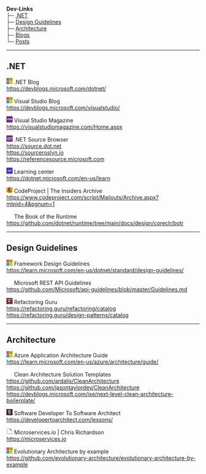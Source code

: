 
**Dev-Links**  
├─ [.NET](#net)  
├─ [Design Guidelines](#design-guidelines)  
├─ [Architecture](#architecture)  
├─ [Blogs](BLOGS.md)  
└─ [Posts](POSTS.md)  

* * *

## .NET

![icon](favicons/microsoft.png)
.NET Blog  
https://devblogs.microsoft.com/dotnet/  

![icon](favicons/microsoft.png)
Visual Studio Blog  
https://devblogs.microsoft.com/visualstudio/  

![icon](favicons/vsm.png)
Visual Studio Magazine  
https://visualstudiomagazine.com/Home.aspx  

![icon](favicons/ms-net.png)
.NET Source Browser  
https://source.dot.net  
https://sourceroslyn.io  
https://referencesource.microsoft.com  

![icon](favicons/net.png)
Learning center  
https://dotnet.microsoft.com/en-us/learn  

![icon](favicons/codeproject.png)
CodeProject | The Insiders Archive  
https://www.codeproject.com/script/Mailouts/Archive.aspx?mtpid=4&pgnum=1  

<!--
![icon](favicons/microsoft.png)
MSDN Magazine Archive  
https://learn.microsoft.com/en-us/archive/msdn-magazine/msdn-magazine-issues  
-->

![icon](favicons/github.png)
The Book of the Runtime  
https://github.com/dotnet/runtime/tree/main/docs/design/coreclr/botr  

* * *

## Design Guidelines

![icon](favicons/microsoft.png)
Framework Design Guidelines  
https://learn.microsoft.com/en-us/dotnet/standard/design-guidelines/

![icon](favicons/github.png)
Microsoft REST API Guidelines  
https://github.com/Microsoft/api-guidelines/blob/master/Guidelines.md  

![icon](favicons/refactoring.png)
Refactoring Guru  
https://refactoring.guru/refactoring/catalog  
https://refactoring.guru/design-patterns/catalog  

* * *

## Architecture

![icon](favicons/microsoft.png)
Azure Application Architecture Guide  
https://learn.microsoft.com/en-us/azure/architecture/guide/  

![icon](favicons/github.png)
Clean Architecture Solution Templates  
https://github.com/ardalis/CleanArchitecture  
https://github.com/jasontaylordev/CleanArchitecture  
https://devblogs.microsoft.com/ise/next-level-clean-architecture-boilerplate/  

![icon](favicons/markrichards.png)
Software Developer To Software Architect  
https://developertoarchitect.com/lessons/  

![icon](favicons/blank.png)
Microservices.io | Chris Richardson  
https://microservices.io  

![icon](favicons/microsoft.png)
Evolutionary Architecture by example  
https://github.com/evolutionary-architecture/evolutionary-architecture-by-example  
